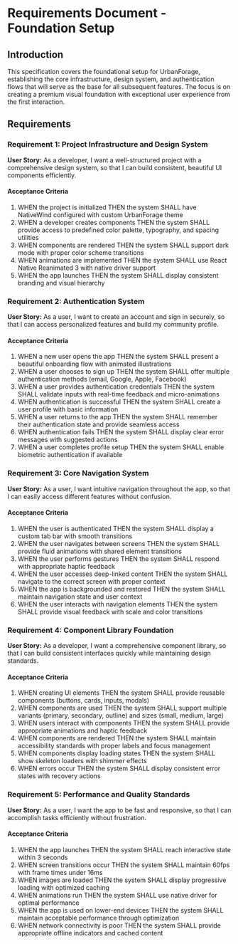 # Requirements Document - Foundation Setup

## Introduction

This specification covers the foundational setup for UrbanForage, establishing the core infrastructure, design system, and authentication flows that will serve as the base for all subsequent features. The focus is on creating a premium visual foundation with exceptional user experience from the first interaction.

## Requirements

### Requirement 1: Project Infrastructure and Design System

**User Story:** As a developer, I want a well-structured project with a comprehensive design system, so that I can build consistent, beautiful UI components efficiently.

#### Acceptance Criteria

1. WHEN the project is initialized THEN the system SHALL have NativeWind configured with custom UrbanForage theme
2. WHEN a developer creates components THEN the system SHALL provide access to predefined color palette, typography, and spacing utilities
3. WHEN components are rendered THEN the system SHALL support dark mode with proper color scheme transitions
4. WHEN animations are implemented THEN the system SHALL use React Native Reanimated 3 with native driver support
5. WHEN the app launches THEN the system SHALL display consistent branding and visual hierarchy

### Requirement 2: Authentication System

**User Story:** As a user, I want to create an account and sign in securely, so that I can access personalized features and build my community profile.

#### Acceptance Criteria

1. WHEN a new user opens the app THEN the system SHALL present a beautiful onboarding flow with animated illustrations
2. WHEN a user chooses to sign up THEN the system SHALL offer multiple authentication methods (email, Google, Apple, Facebook)
3. WHEN a user provides authentication credentials THEN the system SHALL validate inputs with real-time feedback and micro-animations
4. WHEN authentication is successful THEN the system SHALL create a user profile with basic information
5. WHEN a user returns to the app THEN the system SHALL remember their authentication state and provide seamless access
6. WHEN authentication fails THEN the system SHALL display clear error messages with suggested actions
7. WHEN a user completes profile setup THEN the system SHALL enable biometric authentication if available

### Requirement 3: Core Navigation System

**User Story:** As a user, I want intuitive navigation throughout the app, so that I can easily access different features without confusion.

#### Acceptance Criteria

1. WHEN the user is authenticated THEN the system SHALL display a custom tab bar with smooth transitions
2. WHEN the user navigates between screens THEN the system SHALL provide fluid animations with shared element transitions
3. WHEN the user performs gestures THEN the system SHALL respond with appropriate haptic feedback
4. WHEN the user accesses deep-linked content THEN the system SHALL navigate to the correct screen with proper context
5. WHEN the app is backgrounded and restored THEN the system SHALL maintain navigation state and user context
6. WHEN the user interacts with navigation elements THEN the system SHALL provide visual feedback with scale and color transitions

### Requirement 4: Component Library Foundation

**User Story:** As a developer, I want a comprehensive component library, so that I can build consistent interfaces quickly while maintaining design standards.

#### Acceptance Criteria

1. WHEN creating UI elements THEN the system SHALL provide reusable components (buttons, cards, inputs, modals)
2. WHEN components are used THEN the system SHALL support multiple variants (primary, secondary, outline) and sizes (small, medium, large)
3. WHEN users interact with components THEN the system SHALL provide appropriate animations and haptic feedback
4. WHEN components are rendered THEN the system SHALL maintain accessibility standards with proper labels and focus management
5. WHEN components display loading states THEN the system SHALL show skeleton loaders with shimmer effects
6. WHEN errors occur THEN the system SHALL display consistent error states with recovery actions

### Requirement 5: Performance and Quality Standards

**User Story:** As a user, I want the app to be fast and responsive, so that I can accomplish tasks efficiently without frustration.

#### Acceptance Criteria

1. WHEN the app launches THEN the system SHALL reach interactive state within 3 seconds
2. WHEN screen transitions occur THEN the system SHALL maintain 60fps with frame times under 16ms
3. WHEN images are loaded THEN the system SHALL display progressive loading with optimized caching
4. WHEN animations run THEN the system SHALL use native driver for optimal performance
5. WHEN the app is used on lower-end devices THEN the system SHALL maintain acceptable performance through optimization
6. WHEN network connectivity is poor THEN the system SHALL provide appropriate offline indicators and cached content